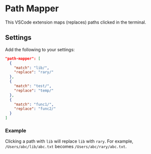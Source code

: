 # Path Mapper

This VSCode extension maps (replaces) paths clicked in the terminal.

## Settings

Add the following to your settings:

```json
"path-mapper": [
  {
    "match": "lib/",
    "replace": "rary/"
  },
  {
    "match": "test/",
    "replace": "temp/"
  },
  {
    "match": "func1/",
    "replace": "func2/"
  }
]
```

### Example

Clicking a path with `lib` will replace `lib` with `rary`. For example, `/Users/abc/lib/abc.txt` becomes `/Users/abc/rary/abc.txt`.